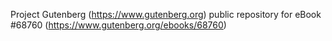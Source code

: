 Project Gutenberg (https://www.gutenberg.org) public repository for eBook #68760 (https://www.gutenberg.org/ebooks/68760)
